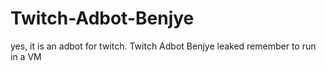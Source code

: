 # Twitch-Adbot-Benjye
yes, it is an adbot for twitch.
Twitch Adbot Benjye leaked
remember to run in a VM
